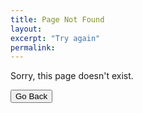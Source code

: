 ```yaml
---
title: Page Not Found
layout: 
excerpt: "Try again"
permalink: 
---
```


Sorry, this page doesn't exist. 

<button onclick="goBack()">Go Back</button>

<script>
function goBack() {
    window.history.back();
}
</script>


